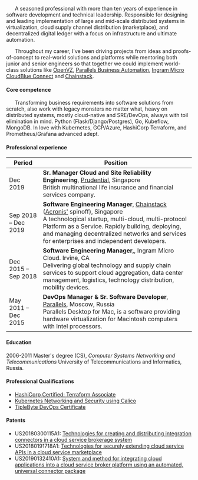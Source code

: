 &nbsp;&nbsp;&nbsp;&nbsp;&nbsp;&nbsp;A seasoned professional with more than ten years of experience in software development and technical leadership. Responsible for designing and leading implementation of large and mid-scale distributed systems in virtualization, cloud supply channel distribution (marketplace), and decentralized digital ledger with a focus on infrastructure and ultimate automation.

&nbsp;&nbsp;&nbsp;&nbsp;&nbsp;&nbsp;Throughout my career, I've been driving projects from ideas and proofs-of-concept to real-world solutions and platforms while mentoring both junior and senior engineers so that together we could implement world-class solutions like [OpenVZ](https://openvz.org/), [Parallels Business Automation](http://download.parallels.com/summit/emea2009/presentations/Parallels_Automation_Portfolio.pdf), [Ingram Micro CloudBlue Connect](https://www.arnnet.com.au/article/664964/ingram-cloudblue-offers-connect-standalone-product/) and [Chainstack](https://chainstack.com).

#### Core competence

&nbsp;&nbsp;&nbsp;&nbsp;&nbsp;&nbsp;Transforming business requirements into software solutions from scratch, also work with legacy monsters no matter what, heavy on distributed systems, mostly cloud-native and SRE/DevOps, always with toil elimination in mind. Python (Flask/Django/Postgres), Go, Kubeflow, MongoDB. In love with Kubernetes, GCP/Azure, HashiCorp Terraform, and Prometheus/Grafana advanced adept.

#### Professional experience

| Period              | Position                                                                                                                                                                                                                                                                                                                             |
| ------------------- | ------------------------------------------------------------------------------------------------------------------------------------------------------------------------------------------------------------------------------------------------------------------------------------------------------------------------------------ |
| Dec 2019            | **Sr. Manager Cloud and Site Reliability Engineering**, [Prudential](https://www.prudential.com.sg/), Singapore<br>British multinational life insurance and financial services company.                                                                                                                                              |
| Sep 2018 – Dec 2019 | **Software Engineering Manager**, [Chainstack](https://chainstack.com) ([Acronis'](https://acronis.com) spinoff), Singapore<br>A technological startup, multi-cloud, multi-protocol Platform as a Service. Rapidly building, deploying, and managing decentralized networks and services for enterprises and independent developers. |
| Dec 2015 – Sep 2018 | **Software Engineering Manager,**, Ingram Micro Cloud. Irvine, CA<br>Delivering global technology and supply chain services to support cloud aggregation, data center management, logistics, technology distribution, mobility devices.                                                                                              |
| May 2011 – Deс 2015 | **DevOps Manager & Sr. Software Developer**, [Parallels](https://parallels.com), Moscow, Russia<br>Parallels Desktop for Mac, is a software providing hardware virtualization for Macintosh computers with Intel processors.                                                                                                         |

#### Education

2006-2011 Master's degree (CS), _Computer Systems Networking and Telecommunications_
University of Telecommunications and Informatics, Russia.

#### Professional Qualifications

- [HashiCorp Certified: Terraform Associate](https://www.credly.com/badges/16331cd7-3c14-41f9-afd0-717f5a216485/public_url)
- [Kubernetes Networking and Security using Calico](https://courses.academy.tigera.io/certificates/39ae5d6f9dc748fd8946d8e7632bb00a)
- [TipleByte DevOps Certificate](https://triplebyte.com/tb/aleksandr-khaerov-ezmxjbu/certificate/track/devops)

#### Patents

- US20180300115A1: [Technologies for creating and distributing integration connectors in a cloud service brokerage system](https://patents.google.com/patent/US20180300115A1/en?inventor=Khaerov)
- US20180191718A1: [Technologies for securely extending cloud service APIs in a cloud service marketplace](https://patents.google.com/patent/US20180191718A1/en?inventor=Khaerov&oq=inventor:Khaerov)
- US20190132410A1: [System and method for integrating cloud applications into a cloud service broker platform using an automated, universal connector package](https://patents.google.com/patent/US20190132410A1/en?inventor=Khaerov&oq=inventor:Khaerov)
